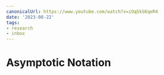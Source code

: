 ```yaml
---
canonicalUrl: https://www.youtube.com/watch?v=iOq5kSKqeR4
date: '2023-08-22'
tags:
- research
- inbox
---
```


# Asymptotic Notation